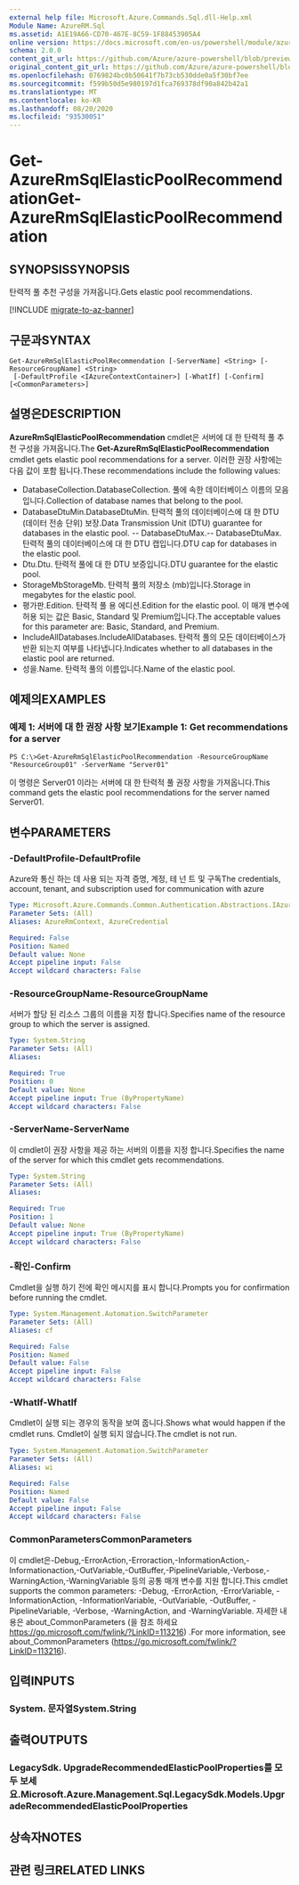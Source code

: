```yaml
---
external help file: Microsoft.Azure.Commands.Sql.dll-Help.xml
Module Name: AzureRM.Sql
ms.assetid: A1E19A66-CD70-467E-8C59-1F88453905A4
online version: https://docs.microsoft.com/en-us/powershell/module/azurerm.sql/get-azurermsqlelasticpoolrecommendation
schema: 2.0.0
content_git_url: https://github.com/Azure/azure-powershell/blob/preview/src/ResourceManager/Sql/Commands.Sql/help/Get-AzureRmSqlElasticPoolRecommendation.md
original_content_git_url: https://github.com/Azure/azure-powershell/blob/preview/src/ResourceManager/Sql/Commands.Sql/help/Get-AzureRmSqlElasticPoolRecommendation.md
ms.openlocfilehash: 0769824bc0b50641f7b73cb530dde0a5f30bf7ee
ms.sourcegitcommit: f599b50d5e980197d1fca769378df90a842b42a1
ms.translationtype: MT
ms.contentlocale: ko-KR
ms.lasthandoff: 08/20/2020
ms.locfileid: "93530051"
---
```

# <span data-ttu-id="da4c1-101">Get-AzureRmSqlElasticPoolRecommendation</span><span class="sxs-lookup"><span data-stu-id="da4c1-101">Get-AzureRmSqlElasticPoolRecommendation</span></span>

## <span data-ttu-id="da4c1-102">SYNOPSIS</span><span class="sxs-lookup"><span data-stu-id="da4c1-102">SYNOPSIS</span></span>
<span data-ttu-id="da4c1-103">탄력적 풀 추천 구성을 가져옵니다.</span><span class="sxs-lookup"><span data-stu-id="da4c1-103">Gets elastic pool recommendations.</span></span>

[!INCLUDE [migrate-to-az-banner](../../includes/migrate-to-az-banner.md)]

## <span data-ttu-id="da4c1-104">구문과</span><span class="sxs-lookup"><span data-stu-id="da4c1-104">SYNTAX</span></span>

```
Get-AzureRmSqlElasticPoolRecommendation [-ServerName] <String> [-ResourceGroupName] <String>
 [-DefaultProfile <IAzureContextContainer>] [-WhatIf] [-Confirm] [<CommonParameters>]
```

## <span data-ttu-id="da4c1-105">설명은</span><span class="sxs-lookup"><span data-stu-id="da4c1-105">DESCRIPTION</span></span>
<span data-ttu-id="da4c1-106">**AzureRmSqlElasticPoolRecommendation** cmdlet은 서버에 대 한 탄력적 풀 추천 구성을 가져옵니다.</span><span class="sxs-lookup"><span data-stu-id="da4c1-106">The **Get-AzureRmSqlElasticPoolRecommendation** cmdlet gets elastic pool recommendations for a server.</span></span>
<span data-ttu-id="da4c1-107">이러한 권장 사항에는 다음 값이 포함 됩니다.</span><span class="sxs-lookup"><span data-stu-id="da4c1-107">These recommendations include the following values:</span></span>
- <span data-ttu-id="da4c1-108">DatabaseCollection.</span><span class="sxs-lookup"><span data-stu-id="da4c1-108">DatabaseCollection.</span></span> <span data-ttu-id="da4c1-109">풀에 속한 데이터베이스 이름의 모음입니다.</span><span class="sxs-lookup"><span data-stu-id="da4c1-109">Collection of database names that belong to the pool.</span></span> 
- <span data-ttu-id="da4c1-110">DatabaseDtuMin.</span><span class="sxs-lookup"><span data-stu-id="da4c1-110">DatabaseDtuMin.</span></span> <span data-ttu-id="da4c1-111">탄력적 풀의 데이터베이스에 대 한 DTU (데이터 전송 단위) 보장.</span><span class="sxs-lookup"><span data-stu-id="da4c1-111">Data Transmission Unit (DTU) guarantee for databases in the elastic pool.</span></span> 
 <span data-ttu-id="da4c1-112">-- DatabaseDtuMax.</span><span class="sxs-lookup"><span data-stu-id="da4c1-112">-- DatabaseDtuMax.</span></span> <span data-ttu-id="da4c1-113">탄력적 풀의 데이터베이스에 대 한 DTU 캡입니다.</span><span class="sxs-lookup"><span data-stu-id="da4c1-113">DTU cap for databases in the elastic pool.</span></span> 
- <span data-ttu-id="da4c1-114">Dtu.</span><span class="sxs-lookup"><span data-stu-id="da4c1-114">Dtu.</span></span> <span data-ttu-id="da4c1-115">탄력적 풀에 대 한 DTU 보증입니다.</span><span class="sxs-lookup"><span data-stu-id="da4c1-115">DTU guarantee for the elastic pool.</span></span> 
- <span data-ttu-id="da4c1-116">StorageMb</span><span class="sxs-lookup"><span data-stu-id="da4c1-116">StorageMb.</span></span> <span data-ttu-id="da4c1-117">탄력적 풀의 저장소 (mb)입니다.</span><span class="sxs-lookup"><span data-stu-id="da4c1-117">Storage in megabytes for the elastic pool.</span></span> 
- <span data-ttu-id="da4c1-118">평가판.</span><span class="sxs-lookup"><span data-stu-id="da4c1-118">Edition.</span></span> <span data-ttu-id="da4c1-119">탄력적 풀 용 에디션.</span><span class="sxs-lookup"><span data-stu-id="da4c1-119">Edition for the elastic pool.</span></span> <span data-ttu-id="da4c1-120">이 매개 변수에 허용 되는 값은 Basic, Standard 및 Premium입니다.</span><span class="sxs-lookup"><span data-stu-id="da4c1-120">The acceptable values for this parameter are: Basic, Standard, and Premium.</span></span> 
- <span data-ttu-id="da4c1-121">IncludeAllDatabases.</span><span class="sxs-lookup"><span data-stu-id="da4c1-121">IncludeAllDatabases.</span></span> <span data-ttu-id="da4c1-122">탄력적 풀의 모든 데이터베이스가 반환 되는지 여부를 나타냅니다.</span><span class="sxs-lookup"><span data-stu-id="da4c1-122">Indicates whether to all databases in the elastic pool are returned.</span></span> 
- <span data-ttu-id="da4c1-123">성을.</span><span class="sxs-lookup"><span data-stu-id="da4c1-123">Name.</span></span> <span data-ttu-id="da4c1-124">탄력적 풀의 이름입니다.</span><span class="sxs-lookup"><span data-stu-id="da4c1-124">Name of the elastic pool.</span></span>

## <span data-ttu-id="da4c1-125">예제의</span><span class="sxs-lookup"><span data-stu-id="da4c1-125">EXAMPLES</span></span>

### <span data-ttu-id="da4c1-126">예제 1: 서버에 대 한 권장 사항 보기</span><span class="sxs-lookup"><span data-stu-id="da4c1-126">Example 1: Get recommendations for a server</span></span>
```
PS C:\>Get-AzureRmSqlElasticPoolRecommendation -ResourceGroupName "ResourceGroup01" -ServerName "Server01"
```

<span data-ttu-id="da4c1-127">이 명령은 Server01 이라는 서버에 대 한 탄력적 풀 권장 사항을 가져옵니다.</span><span class="sxs-lookup"><span data-stu-id="da4c1-127">This command gets the elastic pool recommendations for the server named Server01.</span></span>

## <span data-ttu-id="da4c1-128">변수</span><span class="sxs-lookup"><span data-stu-id="da4c1-128">PARAMETERS</span></span>

### <span data-ttu-id="da4c1-129">-DefaultProfile</span><span class="sxs-lookup"><span data-stu-id="da4c1-129">-DefaultProfile</span></span>
<span data-ttu-id="da4c1-130">Azure와 통신 하는 데 사용 되는 자격 증명, 계정, 테 넌 트 및 구독</span><span class="sxs-lookup"><span data-stu-id="da4c1-130">The credentials, account, tenant, and subscription used for communication with azure</span></span>

```yaml
Type: Microsoft.Azure.Commands.Common.Authentication.Abstractions.IAzureContextContainer
Parameter Sets: (All)
Aliases: AzureRmContext, AzureCredential

Required: False
Position: Named
Default value: None
Accept pipeline input: False
Accept wildcard characters: False
```

### <span data-ttu-id="da4c1-131">-ResourceGroupName</span><span class="sxs-lookup"><span data-stu-id="da4c1-131">-ResourceGroupName</span></span>
<span data-ttu-id="da4c1-132">서버가 할당 된 리소스 그룹의 이름을 지정 합니다.</span><span class="sxs-lookup"><span data-stu-id="da4c1-132">Specifies name of the resource group to which the server is assigned.</span></span>

```yaml
Type: System.String
Parameter Sets: (All)
Aliases:

Required: True
Position: 0
Default value: None
Accept pipeline input: True (ByPropertyName)
Accept wildcard characters: False
```

### <span data-ttu-id="da4c1-133">-ServerName</span><span class="sxs-lookup"><span data-stu-id="da4c1-133">-ServerName</span></span>
<span data-ttu-id="da4c1-134">이 cmdlet이 권장 사항을 제공 하는 서버의 이름을 지정 합니다.</span><span class="sxs-lookup"><span data-stu-id="da4c1-134">Specifies the name of the server for which this cmdlet gets recommendations.</span></span>

```yaml
Type: System.String
Parameter Sets: (All)
Aliases:

Required: True
Position: 1
Default value: None
Accept pipeline input: True (ByPropertyName)
Accept wildcard characters: False
```

### <span data-ttu-id="da4c1-135">-확인</span><span class="sxs-lookup"><span data-stu-id="da4c1-135">-Confirm</span></span>
<span data-ttu-id="da4c1-136">Cmdlet을 실행 하기 전에 확인 메시지를 표시 합니다.</span><span class="sxs-lookup"><span data-stu-id="da4c1-136">Prompts you for confirmation before running the cmdlet.</span></span>

```yaml
Type: System.Management.Automation.SwitchParameter
Parameter Sets: (All)
Aliases: cf

Required: False
Position: Named
Default value: False
Accept pipeline input: False
Accept wildcard characters: False
```

### <span data-ttu-id="da4c1-137">-WhatIf</span><span class="sxs-lookup"><span data-stu-id="da4c1-137">-WhatIf</span></span>
<span data-ttu-id="da4c1-138">Cmdlet이 실행 되는 경우의 동작을 보여 줍니다.</span><span class="sxs-lookup"><span data-stu-id="da4c1-138">Shows what would happen if the cmdlet runs.</span></span>
<span data-ttu-id="da4c1-139">Cmdlet이 실행 되지 않습니다.</span><span class="sxs-lookup"><span data-stu-id="da4c1-139">The cmdlet is not run.</span></span>

```yaml
Type: System.Management.Automation.SwitchParameter
Parameter Sets: (All)
Aliases: wi

Required: False
Position: Named
Default value: False
Accept pipeline input: False
Accept wildcard characters: False
```

### <span data-ttu-id="da4c1-140">CommonParameters</span><span class="sxs-lookup"><span data-stu-id="da4c1-140">CommonParameters</span></span>
<span data-ttu-id="da4c1-141">이 cmdlet은-Debug,-ErrorAction,-Erroraction,-InformationAction,-Informationaction,-OutVariable,-OutBuffer,-PipelineVariable,-Verbose,-WarningAction,-WarningVariable 등의 공통 매개 변수를 지원 합니다.</span><span class="sxs-lookup"><span data-stu-id="da4c1-141">This cmdlet supports the common parameters: -Debug, -ErrorAction, -ErrorVariable, -InformationAction, -InformationVariable, -OutVariable, -OutBuffer, -PipelineVariable, -Verbose, -WarningAction, and -WarningVariable.</span></span> <span data-ttu-id="da4c1-142">자세한 내용은 about_CommonParameters (을 참조 하세요 https://go.microsoft.com/fwlink/?LinkID=113216) .</span><span class="sxs-lookup"><span data-stu-id="da4c1-142">For more information, see about_CommonParameters (https://go.microsoft.com/fwlink/?LinkID=113216).</span></span>

## <span data-ttu-id="da4c1-143">입력</span><span class="sxs-lookup"><span data-stu-id="da4c1-143">INPUTS</span></span>

### <span data-ttu-id="da4c1-144">System. 문자열</span><span class="sxs-lookup"><span data-stu-id="da4c1-144">System.String</span></span>

## <span data-ttu-id="da4c1-145">출력</span><span class="sxs-lookup"><span data-stu-id="da4c1-145">OUTPUTS</span></span>

### <span data-ttu-id="da4c1-146">LegacySdk. UpgradeRecommendedElasticPoolProperties를 모두 보세요.</span><span class="sxs-lookup"><span data-stu-id="da4c1-146">Microsoft.Azure.Management.Sql.LegacySdk.Models.UpgradeRecommendedElasticPoolProperties</span></span>

## <span data-ttu-id="da4c1-147">상속자</span><span class="sxs-lookup"><span data-stu-id="da4c1-147">NOTES</span></span>

## <span data-ttu-id="da4c1-148">관련 링크</span><span class="sxs-lookup"><span data-stu-id="da4c1-148">RELATED LINKS</span></span>
